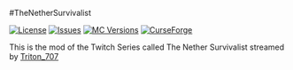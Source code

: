 #TheNetherSurvivalist

[![License](https://img.shields.io/github/license/DukeEdivad05/TheNetherSurvivalist.svg)](http://www.gnu.org/licenses/lgpl-3.0.html)
[![Issues](https://img.shields.io/github/issues/DukeEdivad05/TheNetherSurvivalist.svg)](https://github.com/DukeEdivad05/TheNetherSurvivalist/issues)
[![MC Versions](http://cf.way2muchnoise.eu/versions/For%20MC_TheNetherSurvivalist_all.svg)](https://www.curseforge.com/minecraft/mc-mods/TheNetherSurvivalist)
[![CurseForge](http://cf.way2muchnoise.eu/full_TheNetherSurvivalist_downloads.svg)](https://www.curseforge.com/minecraft/mc-mods/TheNetherSurvivalist)

This is the mod of the Twitch Series called The Nether Survivalist streamed by [Triton_707](https://twitch.tv/Triton_707)

